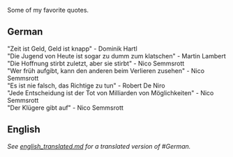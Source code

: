 Some of my favorite quotes.

## German

"Zeit ist Geld, Geld ist knapp" - Dominik Hartl
<br>
"Die Jugend von Heute ist sogar zu dumm zum klatschen" - Martin Lambert
<br>
"Die Hoffnung stirbt zuletzt, aber sie stirbt" - Nico Semmsrott
<br>
"Wer früh aufgibt, kann den anderen beim Verlieren zusehen" - Nico Semmsrott
<br>
"Es ist nie falsch, das Richtige zu tun" - Robert De Niro
<br>
"Jede Entscheidung ist der Tot von Milliarden von Möglichkeiten" - Nico Semmsrott
<br>
"Der Klügere gibt auf" - Nico Semmsrott

## English

*See <a href="https://benjamin-braun.github.io/quotes/english_translated">english_translated.md</a> for a translated version of #German.*
